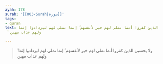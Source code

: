 ```yaml
---
ayah: 178
surah: '[[003-Surah|سورة]]'
tags:
- quran
text: ولا يحسبن الذين كفروا أنما نملي لهم خير لأنفسهم ۚ إنما نملي لهم ليزدادوا إثما
  ۚ ولهم عذاب مهين

---
```

> ولا يحسبن الذين كفروا أنما نملي لهم خير لأنفسهم ۚ إنما نملي لهم ليزدادوا إثما ۚ ولهم عذاب مهين
